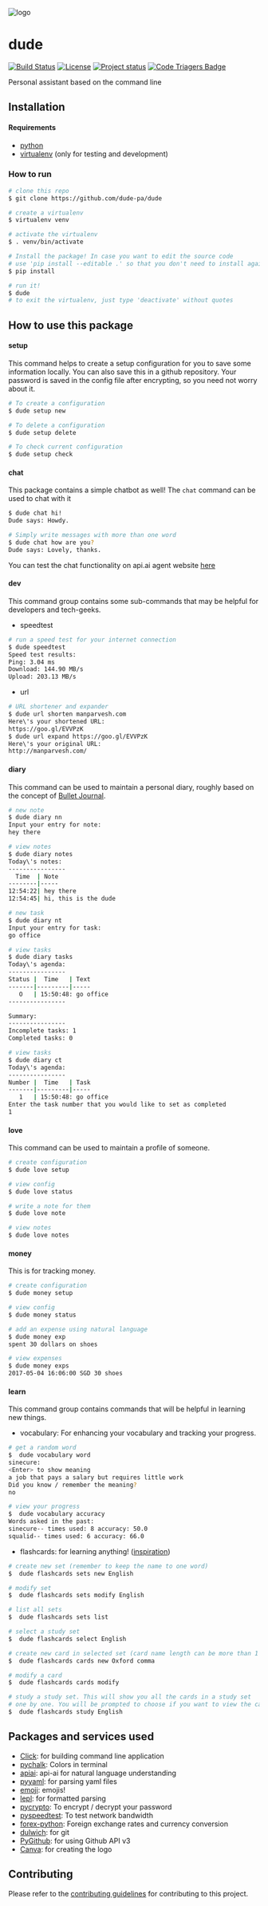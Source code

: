 ![logo](https://github.com/dude-pa/dude/blob/master/logo.png)
# dude
[![Build Status](https://travis-ci.org/dude-pa/dude.png)](https://travis-ci.org/dude-pa/dude)
[![License](https://img.shields.io/badge/license-MIT-blue.svg)](https://raw.githubusercontent.com/dude-pa/dude/master/LICENSE)
[![Project status](https://img.shields.io/badge/version-0.0.1-yellow.svg)](https://github.com/dude-pa/dude)
[![Code Triagers Badge](https://www.codetriage.com/dude-pa/dude/badges/users.svg)](https://www.codetriage.com/dude-pa/dude)

Personal assistant based on the command line

## Installation
#### Requirements
- [python](https://www.python.org/downloads/)
- [virtualenv](https://virtualenv.pypa.io/en/stable/installation/) (only for testing and development)  

### How to run
```bash
# clone this repo
$ git clone https://github.com/dude-pa/dude

# create a virtualenv
$ virtualenv venv  

# activate the virtualenv
$ . venv/bin/activate

# Install the package! In case you want to edit the source code
# use 'pip install --editable .' so that you don't need to install again and again
$ pip install

# run it!
$ dude
# to exit the virtualenv, just type 'deactivate' without quotes
```

## How to use this package
#### setup
This command helps to create a setup configuration for you to save some information locally. You can also save this in a github repository. Your password is saved in the config file after encrypting, so you need not worry about it.
```bash
# To create a configuration
$ dude setup new

# To delete a configuration
$ dude setup delete

# To check current configuration
$ dude setup check
```
#### chat
This package contains a simple chatbot as well! The `chat` command can be used to chat with it
```bash
$ dude chat hi!
Dude says: Howdy.

# Simply write messages with more than one word
$ dude chat how are you?
Dude says: Lovely, thanks.
```
You can test the chat functionality on api.ai agent website [here](https://bot.api.ai/ff4ba99e-e444-4e19-8b4e-91fb0b93e414)
#### dev
This command group contains some sub-commands that may be helpful for developers and tech-geeks.
- speedtest
```bash
# run a speed test for your internet connection
$ dude speedtest
Speed test results:
Ping: 3.04 ms
Download: 144.90 MB/s
Upload: 203.13 MB/s
```
- url
```bash
# URL shortener and expander
$ dude url shorten manparvesh.com
Here\'s your shortened URL:
https://goo.gl/EVVPzK
$ dude url expand https://goo.gl/EVVPzK
Here\'s your original URL:
http://manparvesh.com/
```
#### diary
This command can be used to maintain a personal diary, roughly based on the concept of [Bullet Journal](http://bulletjournal.com/).
```bash
# new note
$ dude diary nn
Input your entry for note:
hey there

# view notes
$ dude diary notes
Today\'s notes:
----------------
  Time  | Note
--------|-----
12:54:22| hey there
12:54:45| hi, this is the dude

# new task
$ dude diary nt
Input your entry for task:
go office

# view tasks
$ dude diary tasks
Today\'s agenda:
----------------
Status |  Time   | Text
-------|---------|-----
   O   | 15:50:48: go office
----------------

Summary:
----------------
Incomplete tasks: 1
Completed tasks: 0

# view tasks
$ dude diary ct
Today\'s agenda:                                                
----------------                                               
Number |  Time   | Task                                        
-------|---------|-----                                        
   1   | 15:50:48: go office                                   
Enter the task number that you would like to set as completed  
1                                                              
```
#### love
This command can be used to maintain a profile of someone.
```bash
# create configuration
$ dude love setup

# view config
$ dude love status

# write a note for them
$ dude love note

# view notes
$ dude love notes
```
#### money
This is for tracking money.
```bash
# create configuration
$ dude money setup

# view config
$ dude money status

# add an expense using natural language
$ dude money exp
spent 30 dollars on shoes

# view expenses
$ dude money exps
2017-05-04 16:06:00 SGD 30 shoes
```
#### learn
This command group contains commands that will be helpful in learning new things.
- vocabulary: For enhancing your vocabulary and tracking your progress.
```bash
# get a random word
$  dude vocabulary word
sinecure:
<Enter> to show meaning
a job that pays a salary but requires little work
Did you know / remember the meaning?
no

# view your progress
$  dude vocabulary accuracy
Words asked in the past:
sinecure-- times used: 8 accuracy: 50.0
squalid-- times used: 6 accuracy: 66.0
```
- flashcards: for learning anything! ([inspiration](https://github.com/zergov/flashcards))
```bash
# create new set (remember to keep the name to one word)
$  dude flashcards sets new English

# modify set
$  dude flashcards sets modify English

# list all sets
$  dude flashcards sets list

# select a study set
$  dude flashcards select English

# create new card in selected set (card name length can be more than 1 word)
$  dude flashcards cards new Oxford comma

# modify a card
$  dude flashcards cards modify

# study a study set. This will show you all the cards in a study set
# one by one. You will be prompted to choose if you want to view the cards in linear fashion, or randomly
$  dude flashcards study English
```
## Packages and services used
- [Click](http://click.pocoo.org/5/): for building command line application
- [pychalk](https://github.com/anthonyalmarza/chalk): Colors in terminal
- [apiai](https://github.com/api-ai/apiai-python-client): api-ai for natural language understanding
- [pyyaml](https://pypi.python.org/pypi/PyYAML): for parsing yaml files
- [emoji](https://pypi.python.org/pypi/emoji/): emojis!
- [lepl](https://pypi.python.org/pypi/LEPL/): for formatted parsing
- [pycrypto](https://pypi.python.org/pypi/pycrypto): To encrypt / decrypt your password
- [pyspeedtest](https://pypi.python.org/pypi/pyspeedtest): To test network bandwidth
- [forex-python](https://pypi.python.org/pypi/forex-python): Foreign exchange rates and currency conversion
- [dulwich](https://github.com/jelmer/dulwich): for git
- [PyGithub](https://github.com/PyGithub/PyGithub): for using Github API v3
- [Canva](https://www.canva.com/): for creating the logo

## Contributing
Please refer to the [contributing guidelines](.github/CONTRIBUTING.md) for contributing to this project.
